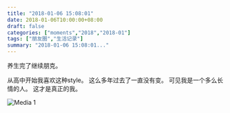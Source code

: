 ```yaml
---
title: "2018-01-06 15:08:01"
date: 2018-01-06T10:00:00+08:00
draft: false
categories: ["moments","2018","2018-01"]
tags: ["朋友圈","生活记录"]
summary: "2018-01-06 15:08:01..."
---
```


养生完了继续朋克。

从高中开始我喜欢这种style。
这么多年过去了一直没有变。
可见我是一个多么长情的人。
这才是真正的我。

![Media 1](/Moments/photos/2018-01-06/201801061508010.jpg)


